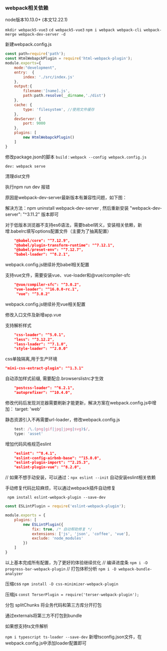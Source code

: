 ### webpack相关依赖 
node版本10.13.0+ (本文12.22.1)

`mkdir webpack5-vue3`
`cd webpack5-vue3`
`npm i webpack webpack-cli webpack-merge webpack-dev-server -d`


新建webpack.config.js
```js
const path=require('path');
const HtmlWebapckPlugin = require('html-webpack-plugin');
module.exports={
    mode:"development",
    entry:  {
        index: './src/index.js'
    },
    output:{
        filename:'[name].js',
        path:path.resolve(__dirname,'./dist')
    },
    cache: {
        type: 'filesystem', //使用文件缓存
    },
    devServer: {
        port: 9000
    },
    plugins: [
        new HtmlWebapckPlugin()
    ]
}
```

修改package.json的脚本
`build：webpack --config webpack.config.js`

`dev: webpack serve`

清理dist文件

执行npm run dev 报错

原因是webpack-dev-server最新版本有兼容性问题，如下图：


解决方法：npm uninstall webpack-dev-server ,
然后重新安装 "webpack-dev-server": "^3.11.2" 版本即可



对于低版本浏览器不支持es6语法，需要babel转义，安装相关依赖，新增.babelrc填写options配置文件（主要为了抽离配置）
```json
    "@babel/core": "^7.12.9",
    "@babel/plugin-transform-runtime": "^7.12.1",
    "@babel/preset-env": "^7.12.7",
    "babel-loader": "^8.2.1",
```

webpack.config.js继续补充babel相关配置


支持vue文件，需要安装vue、vue-loader和@vue/compiler-sfc

```json
    "@vue/compiler-sfc": "^3.0.2",
    "vue-loader": "^16.0.0-rc.1",
     "vue": "^3.0.2"
```
webpack.config.js继续补充vue相关配置

修改入口文件及新增app.vue


支持解析样式
```json
    "css-loader": "^5.0.1",
    "less": "^3.12.2",
    "less-loader": "^7.1.0",
    "style-loader": "^2.0.0"
```

css单独隔离,用于生产环境
```json
"mini-css-extract-plugin": "^1.3.1"
```

自动添加样式前缀, 需要配合.browserslistrc才生效
```json
    "postcss-loader": "^6.2.1",
    "autoprefixer": "^10.4.0",
```


修改代码后发现浏览器需要刷新才能更新，解决方案在webpack.config.js中增加： target: 'web'

静态资源引入不再需要url-loader，修改webpack.config.js

```js
    test: /\.(png|gif|jpg|jpeg|svg)$/,
    type: 'asset'
```


增加代码风格规范eslint

```json
    "eslint": "^8.4.1",
    "eslint-config-airbnb-base": "^15.0.0",
    "eslint-plugin-import": "^2.25.3",
    "eslint-plugin-vue": "^8.2.0",
```

// 如果不想手动安装，可以通过：`npx eslint --init` 自动安装eslint相关依赖

手动修复代码比较麻烦，可以通过webpack插件自动修复

` npm install eslint-webpack-plugin --save-dev`

```js
const ESLintPlugin = require('eslint-webpack-plugin');

module.exports = {
    plugins: [
        new ESLintPlugin({
            fix: true, /* 自动帮助修复 */
            extensions: ['js', 'json', 'coffee', 'vue'],
            exclude: 'node_modules'
        })
    ]
}
```


以上基本完成所有配置，为了更好的体验继续优化
// 编译进度条
`npm i -D progress-bar-webpack-plugin`
// 打包体积分析
`npm i -D webpack-bundle-analyzer`

压缩css
`npm install -D css-minimizer-webpack-plugin`

压缩js
`const TerserPlugin = require('terser-webpack-plugin');`

分包 splitChunks
将业务代码和第三方库分开打包


通过externals将第三方不打包到bundle



如果想支持ts文件解析

`npm i typescript ts-loader --save-dev`
新增tsconfig.json文件，在webpack.config.js中添加loader配置即可
